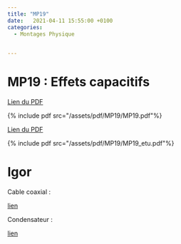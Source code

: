 ```yaml
---
title: "MP19"
date:   2021-04-11 15:55:00 +0100
categories:
  - Montages Physique

  
---
```


# MP19 : Effets capacitifs

[Lien du PDF](/assets/pdf/MP19/MP19.pdf)

{% include pdf src="/assets/pdf/MP19/MP19.pdf"%}

[Lien du PDF](/assets/pdf/MP19/MP19_etu.pdf)

{% include pdf src="/assets/pdf/MP19/MP19_etu.pdf"%}


# Igor 

Cable coaxial :

<a href="/assets/pdf/MP19/075.1-cable_coaxial_manipOB.pxp" download>lien</a>

Condensateur :

<a href="/assets/pdf/MP19/072.1_Condensateur.pxp" download>lien</a>
